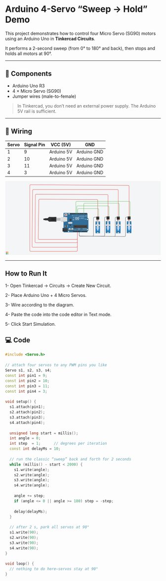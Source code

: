 # Arduino 4-Servo “Sweep → Hold” Demo

This project demonstrates how to control four Micro Servo (SG90) motors using an Arduino Uno in **Tinkercad Circuits**.

It performs a 2-second sweep (from 0° to 180° and back), then stops and holds all motors at 90°.

---

## 🧰 Components

- Arduino Uno R3  
- 4 × Micro Servo (SG90)  
- Jumper wires (male-to-female)  

> In Tinkercad, you don’t need an external power supply. The Arduino 5V rail is sufficient.

---

## 🔌 Wiring

| Servo | Signal Pin | VCC (5V)       | GND         |
|-------|------------|----------------|-------------|
| 1     | 9          | Arduino 5V     | Arduino GND |
| 2     | 10         | Arduino 5V     | Arduino GND |
| 3     | 11         | Arduino 5V     | Arduino GND |
| 4     | 3          | Arduino 5V     | Arduino GND |

![Wiring Diagram](Wiring.png)

---


## How to Run It
1- Open Tinkercad → Circuits → Create New Circuit.

2- Place Arduino Uno + 4 Micro Servos.

3- Wire according to the diagram.

4- Paste the code into the code editor in Text mode.

5- Click Start Simulation.


## 💻 Code

```cpp
#include <Servo.h>

// attach four servos to any PWM pins you like
Servo s1, s2, s3, s4;
const int pin1 = 9;
const int pin2 = 10;
const int pin3 = 11;
const int pin4 = 3;

void setup() {
  s1.attach(pin1);
  s2.attach(pin2);
  s3.attach(pin3);
  s4.attach(pin4);

  unsigned long start = millis();
  int angle = 0;
  int step  = 1;      // degrees per iteration
  const int delayMs = 10;

  // run the classic “sweep” back and forth for 2 seconds
  while (millis() - start < 2000) {
    s1.write(angle);
    s2.write(angle);
    s3.write(angle);
    s4.write(angle);

    angle += step;
    if (angle <= 0 || angle >= 180) step = -step;

    delay(delayMs);
  }

  // after 2 s, park all servos at 90°
  s1.write(90);
  s2.write(90);
  s3.write(90);
  s4.write(90);
}

void loop() {
  // nothing to do here—servos stay at 90°
}



